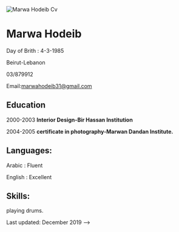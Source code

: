 ![Marwa Hodeib Cv](//home/akram/Downloads/Akram.jpg "title")

# Marwa Hodeib

Day of Brith : 4-3-1985

Beirut-Lebanon

03/879912

Email:marwahodeib31@gmail.com

## Education

2000-2003
**Interior Design-Bir Hassan Institution**

2004-2005
**certificate in photography-Marwan Dandan Institute.**

## Languages:

Arabic : Fluent

English : Excellent

## Skills:

playing drums.

Last updated: December 2019 -->
